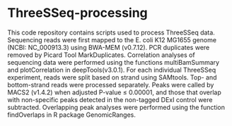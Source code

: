 # ThreeSSeq-processing
This code repository contains scripts used to process ThreeSSeq data. Sequencing reads were first mapped to the E. coli K12 MG1655 genome (NCBI: NC_000913.3) using BWA-MEM (v0.7.12). PCR duplicates were removed by Picard Tool MarkDuplicates. Correlation analyses of sequencing data were performed using the functions multiBamSummary and plotCorrelation in deepTools(v3.0.1). For each individual ThreeSSeq experiment, reads were split based on strand using SAMtools. Top- and bottom-strand reads were processed separately. Peaks were called by MACS2 (v1.4.2) when adjusted P-value ≤ 0.00001, and those that overlap with non-specific peaks detected in the non-tagged DExI control were subtracted. Overlapping peak analyses were performed using the function findOverlaps in R package GenomicRanges.
